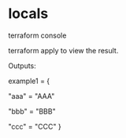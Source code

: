 # locals

terraform console

terraform apply to view the result.

Outputs:

example1 = {

  "aaa" = "AAA"

  "bbb" = "BBB"
  
  "ccc" = "CCC"
}
